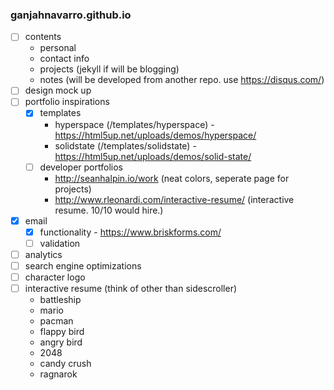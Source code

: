 ### ganjahnavarro.github.io

- [ ] contents
    * personal
    * contact info
    * projects (jekyll if will be blogging)
    * notes (will be developed from another repo. use https://disqus.com/)
- [ ] design mock up
- [ ] portfolio inspirations
    - [x] templates
        * hyperspace (/templates/hyperspace) - https://html5up.net/uploads/demos/hyperspace/
        * solidstate (/templates/solidstate) - https://html5up.net/uploads/demos/solid-state/
    - [ ] developer portfolios
        * http://seanhalpin.io/work (neat colors, seperate page for projects)
        * http://www.rleonardi.com/interactive-resume/ (interactive resume. 10/10 would hire.)
- [x] email
    - [x] functionality - https://www.briskforms.com/
    - [ ] validation
- [ ] analytics
- [ ] search engine optimizations
- [ ] character logo
- [ ] interactive resume (think of other than sidescroller)
    * battleship
    * mario
    * pacman
    * flappy bird
    * angry bird
    * 2048
    * candy crush
    * ragnarok

